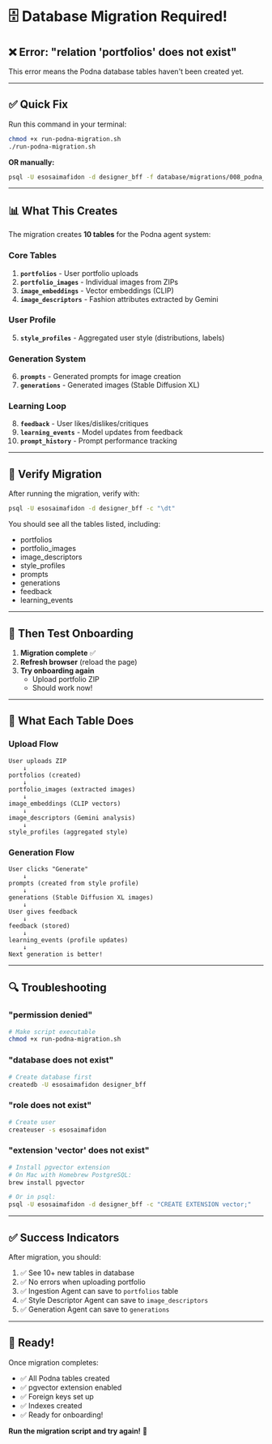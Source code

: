 # 🗄️ Database Migration Required!

## ❌ Error: "relation 'portfolios' does not exist"

This error means the Podna database tables haven't been created yet.

---

## ✅ Quick Fix

Run this command in your terminal:

```bash
chmod +x run-podna-migration.sh
./run-podna-migration.sh
```

**OR manually:**

```bash
psql -U esosaimafidon -d designer_bff -f database/migrations/008_podna_agent_system.sql
```

---

## 📊 What This Creates

The migration creates **10 tables** for the Podna agent system:

### Core Tables
1. **`portfolios`** - User portfolio uploads
2. **`portfolio_images`** - Individual images from ZIPs
3. **`image_embeddings`** - Vector embeddings (CLIP)
4. **`image_descriptors`** - Fashion attributes extracted by Gemini

### User Profile
5. **`style_profiles`** - Aggregated user style (distributions, labels)

### Generation System
6. **`prompts`** - Generated prompts for image creation
7. **`generations`** - Generated images (Stable Diffusion XL)

### Learning Loop
8. **`feedback`** - User likes/dislikes/critiques
9. **`learning_events`** - Model updates from feedback
10. **`prompt_history`** - Prompt performance tracking

---

## 🧪 Verify Migration

After running the migration, verify with:

```bash
psql -U esosaimafidon -d designer_bff -c "\dt"
```

You should see all the tables listed, including:
- portfolios
- portfolio_images
- image_descriptors
- style_profiles
- prompts
- generations
- feedback
- learning_events

---

## 🚀 Then Test Onboarding

1. **Migration complete** ✅
2. **Refresh browser** (reload the page)
3. **Try onboarding again**
   - Upload portfolio ZIP
   - Should work now!

---

## 📝 What Each Table Does

### Upload Flow
```
User uploads ZIP
    ↓
portfolios (created)
    ↓
portfolio_images (extracted images)
    ↓
image_embeddings (CLIP vectors)
    ↓
image_descriptors (Gemini analysis)
    ↓
style_profiles (aggregated style)
```

### Generation Flow
```
User clicks "Generate"
    ↓
prompts (created from style profile)
    ↓
generations (Stable Diffusion XL images)
    ↓
User gives feedback
    ↓
feedback (stored)
    ↓
learning_events (profile updates)
    ↓
Next generation is better!
```

---

## 🔍 Troubleshooting

### "permission denied"
```bash
# Make script executable
chmod +x run-podna-migration.sh
```

### "database does not exist"
```bash
# Create database first
createdb -U esosaimafidon designer_bff
```

### "role does not exist"
```bash
# Create user
createuser -s esosaimafidon
```

### "extension 'vector' does not exist"
```bash
# Install pgvector extension
# On Mac with Homebrew PostgreSQL:
brew install pgvector

# Or in psql:
psql -U esosaimafidon -d designer_bff -c "CREATE EXTENSION vector;"
```

---

## ✅ Success Indicators

After migration, you should:
1. ✅ See 10+ new tables in database
2. ✅ No errors when uploading portfolio
3. ✅ Ingestion Agent can save to `portfolios` table
4. ✅ Style Descriptor Agent can save to `image_descriptors`
5. ✅ Generation Agent can save to `generations`

---

## 🎉 Ready!

Once migration completes:
- ✅ All Podna tables created
- ✅ pgvector extension enabled
- ✅ Foreign keys set up
- ✅ Indexes created
- ✅ Ready for onboarding!

**Run the migration script and try again!** 🚀
